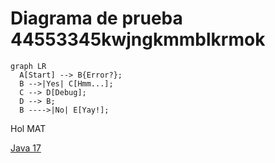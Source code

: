 # Diagrama de prueba 44553345kwjngkmmblkrmok
``` mermaid
graph LR
  A[Start] --> B{Error?};
  B -->|Yes| C[Hmm...];
  C --> D[Debug];
  D --> B;
  B ---->|No| E[Yay!];
```

Hol MAT

[Java 17](../Unitarias/java17.md)
